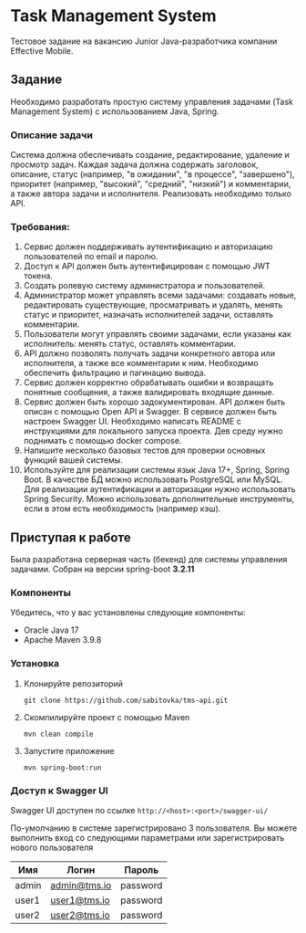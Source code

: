# Task Management System

Тестовое задание на вакансию Junior Java-разработчика компании Effective Mobile.

## Задание
Необходимо разработать простую систему управления задачами (Task Management System) с использованием Java, Spring.

### Описание задачи
Система должна обеспечивать создание, редактирование, удаление и просмотр задач. Каждая задача должна содержать
заголовок, описание, статус (например, "в ожидании", "в процессе", "завершено"), приоритет (например, "высокий",
"средний", "низкий") и комментарии, а также автора задачи и исполнителя. Реализовать необходимо только API.

### Требования:
1. Сервис должен поддерживать аутентификацию и авторизацию пользователей по email и паролю.
2. Доступ к API должен быть аутентифицирован с помощью JWT токена.
3. Создать ролевую систему администратора и пользователей.
4. Администратор может управлять всеми задачами: создавать новые, редактировать существующие, просматривать и удалять,
менять статус и приоритет, назначать исполнителей задачи, оставлять комментарии.
5. Пользователи могут управлять своими задачами, если указаны как исполнитель: менять статус, оставлять комментарии.
6. API должно позволять получать задачи конкретного автора или исполнителя, а также все комментарии к ним. Необходимо обеспечить фильтрацию и пагинацию вывода.
7. Сервис должен корректно обрабатывать ошибки и возвращать понятные сообщения, а также валидировать входящие данные.
8. Сервис должен быть хорошо задокументирован. API должен быть описан с помощью Open API и Swagger. В сервисе должен быть настроен Swagger UI. Необходимо написать README с инструкциями для локального запуска проекта. Дев среду нужно поднимать с помощью docker compose.
9. Напишите несколько базовых тестов для проверки основных функций вашей системы.
10. Используйте для реализации системы язык Java 17+, Spring, Spring Boot. В качестве БД можно использовать PostgreSQL или MySQL. Для реализации аутентификации и авторизации нужно использовать Spring Security. Можно использовать дополнительные инструменты, если в этом есть необходимость (например кэш).

## Приступая к работе
Была разработана серверная часть (бекенд) для системы управления задачами.
Собран на версии spring-boot **3.2.11**

### Компоненты
Убедитесь, что у вас установлены следующие компоненты:

- Oracle Java 17
- Apache Maven 3.9.8

### Установка
1. Клонируйте репозиторий
   ```shell
   git clone https://github.com/sabitovka/tms-api.git
   ```
2. Скомпилируйте проект с помощью Maven
   ```shell
   mvn clean compile
   ```
3. Запустите приложение
   ```shell
   mvn spring-boot:run
   ```

### Доступ к Swagger UI
Swagger UI доступен по ссылке `http://<host>:<port>/swagger-ui/`

По-умолчанию в системе зарегистрировано 3 пользователя.
Вы можете выполнить вход со следующими параметрами или зарегистрировать нового пользователя

| Имя   | Логин        | Пароль   |
|-------|--------------|----------|
| admin | admin@tms.io | password |
| user1 | user1@tms.io | password |
| user2 | user2@tms.io | password |
